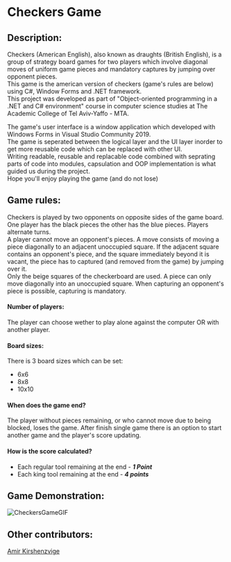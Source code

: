 # Checkers Game

## Description:
Checkers (American English), also known as draughts (British English), is a group of strategy board games for two players which involve 
diagonal moves of uniform game pieces and mandatory captures by jumping over opponent pieces.                                                
This game is the american version of checkers (game's rules are below) using C#, Window Forms and .NET framework.                       
This project was developed as part of "Object-oriented programming in a .NET and C# environment" course in computer science studies at The Academic College of Tel Aviv-Yaffo - MTA.       

<!-- As part of development this project, we implemented two user interfaces for the game - console and windows.                                                             
Implementing different game UI's led us to separate the logical layer and the UI layer. Writing readable, reusable and replacable code combined with seprating parts of code into modules, capsulation and OOP implementation is what guided us during the project.                                                                      
Hope you'll enjoy playing the game (and do not lose) -->
The game's user interface is a window application which developed with Windows Forms in Visual Studio Community 2019.                                    
The game is seperated between the logical layer and the UI layer inorder to get more reusable code which can be replaced with other UI.              
Writing readable, reusable and replacable code combined with seprating parts of code into modules, capsulation and OOP implementation is what guided us during the project.                                                                      
Hope you'll enjoy playing the game (and do not lose)

## Game rules:
Checkers is played by two opponents on opposite sides of the game board. One player has the black pieces the other has the blue pieces. Players alternate turns.         
A player cannot move an opponent's pieces. A move consists of moving a piece diagonally to an adjacent unoccupied square. If the adjacent square contains an opponent's piece, and the square immediately beyond it is vacant, the piece has to captured (and removed from the game) by jumping over it.                                     
Only the beige squares of the checkerboard are used. A piece can only move diagonally into an unoccupied square. When capturing an opponent's piece is possible, capturing is mandatory.                       
#### Number of players:
The player can choose wether to play alone against the computer OR with another player.
#### Board sizes:
There is 3 board sizes which can be set:
- 6x6
- 8x8
- 10x10
#### When does the game end?
The player without pieces remaining, or who cannot move due to being blocked, loses the game.
After finish single game there is an option to start another game and the player's score updating.
#### How is the score calculated?
- Each regular tool remaining at the end - ***1 Point***
- Each king tool remaining at the end - ***4 points***

## Game Demonstration:
![CheckersGameGIF](https://user-images.githubusercontent.com/82831070/174772007-1bbfa615-2760-4d52-bd27-e725eada8e36.gif)

## Other contributors:
[Amir Kirshenzvige](https://github.com/amirkirshen)

